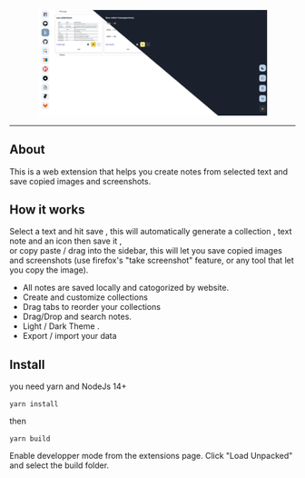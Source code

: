<p align="center">
<img src='images/wm-1.1.png' width="80%">
</p>
<hr >

## About

This is a web extension that helps you create notes from selected text and save copied images and screenshots.

## How it works

Select a text and hit save , this will automatically generate a collection , text note and an icon then save it ,  
or copy paste / drag into the sidebar, this will let you save copied images and screenshots (use firefox's "take screenshot" feature, or any tool that let you copy the image).

- All notes are saved locally and catogorized by website.
- Create and customize collections
- Drag tabs to reorder your collections
- Drag/Drop and search notes.
- Light / Dark Theme .
- Export / import your data

## Install

you need yarn and NodeJs 14+

```
yarn install
```

then

```
yarn build
```

Enable developper mode from the extensions page.
Click "Load Unpacked" and select the build folder.
